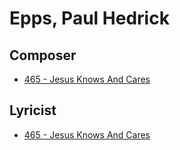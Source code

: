 # Epps, Paul Hedrick

## Composer

- [465 - Jesus Knows And Cares](/hymns/465.md)

## Lyricist

- [465 - Jesus Knows And Cares](/hymns/465.md)

